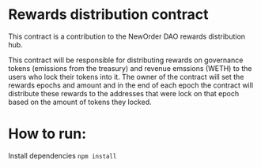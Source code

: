 # Rewards distribution contract

This contract is a contribution to the NewOrder DAO rewards distribution hub.

This contract will be responsible for distributing rewards on governance tokens (emissions from the treasury) and revenue emssions (WETH) to the users who lock their tokens into it. The owner of the contract will set the rewards epochs and amount and in the end of each epoch the contract will distribute these rewards to the addresses that were lock on that epoch based on the amount of tokens they locked.

# How to run:

Install dependencies
`npm install`

